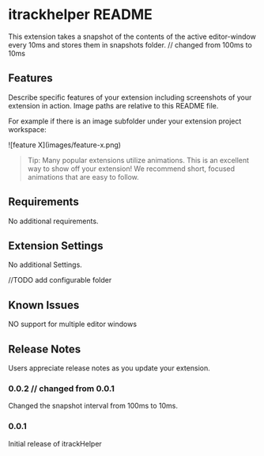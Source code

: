 # itrackhelper README

This extension takes a snapshot of the contents of the active editor-window every 10ms and stores them in snapshots folder.  // changed from 100ms to 10ms

## Features

Describe specific features of your extension including screenshots of your extension in action. Image paths are relative to this README file.

For example if there is an image subfolder under your extension project workspace:

\!\[feature X\]\(images/feature-x.png\)

> Tip: Many popular extensions utilize animations. This is an excellent way to show off your extension! We recommend short, focused animations that are easy to follow.

## Requirements

No additional requirements.

## Extension Settings

No additional Settings.

//TODO add configurable folder

## Known Issues

NO support for multiple editor windows

## Release Notes

Users appreciate release notes as you update your extension.

### 0.0.2 // changed from 0.0.1

Changed the snapshot interval from 100ms to 10ms.

### 0.0.1

Initial release of itrackHelper
